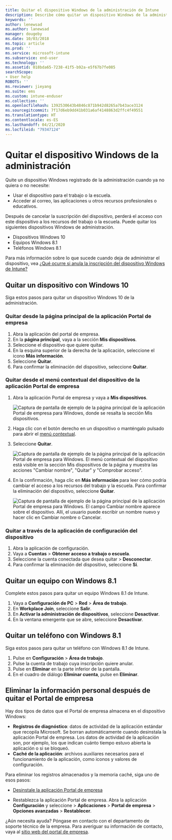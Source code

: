 ```yaml
---
title: Quitar el dispositivo Windows de la administración de Intune
description: Describe cómo quitar un dispositivo Windows de la administración de Intune
keywords: ''
author: lenewsad
ms.author: lanewsad
manager: dougeby
ms.date: 10/03/2018
ms.topic: article
ms.prod: ''
ms.service: microsoft-intune
ms.subservice: end-user
ms.technology: ''
ms.assetid: 018bda65-7238-41f5-b92a-e5f67b7fe085
searchScope:
- User help
ROBOTS: ''
ms.reviewer: jieyang
ms.suite: ems
ms.custom: intune-enduser
ms.collection: ''
ms.openlocfilehash: 1392530643b4846c871b942d8265a7b43ace3124
ms.sourcegitcommit: 7f17d6eb9dd41b031a6af4148863d2ffc4f49551
ms.translationtype: HT
ms.contentlocale: es-ES
ms.lasthandoff: 04/21/2020
ms.locfileid: "79347124"
---
```

# <a name="remove-your-windows-device-from-management"></a>Quitar el dispositivo Windows de la administración

Quite un dispositivo Windows registrado de la administración cuando ya no quiera o no necesite:  
* Usar el dispositivo para el trabajo o la escuela. 
* Acceder al correo, las aplicaciones u otros recursos profesionales o educativos.

Después de cancelar la suscripción del dispositivo, perderá el acceso con este dispositivo a los recursos del trabajo o la escuela. Puede quitar los siguientes dispositivos Windows de administración.  
* Dispositivos Windows 10 
* Equipos Windows 8.1
* Teléfonos Windows 8.1
 
Para más información sobre lo que sucede cuando deja de administrar el dispositivo, vea [¿Qué ocurre si anula la inscripción del dispositivo Windows de Intune?](what-happens-if-you-unenroll-your-device-from-intune-windows.md)  

## <a name="remove-your-windows-10-device"></a>Quitar un dispositivo con Windows 10
Siga estos pasos para quitar un dispositivo Windows 10 de la administración.

### <a name="remove-in-company-portal-app-home-page"></a>Quitar desde la página **principal** de la aplicación Portal de empresa  

1. Abra la aplicación del portal de empresa.
2. En la **página principal**, vaya a la sección **Mis dispositivos**.
3. Seleccione el dispositivo que quiere quitar.
3. En la esquina superior de la derecha de la aplicación, seleccione el icono **Más información**.
4. Seleccione **Quitar**. 
5. Para confirmar la eliminación del dispositivo, seleccione **Quitar**.  

### <a name="remove-in-company-portal-app-device-context-menu"></a>Quitar desde el menú contextual del dispositivo de la aplicación Portal de empresa  

1. Abra la aplicación Portal de empresa y vaya a **Mis dispositivos**.

    ![Captura de pantalla de ejemplo de la página principal de la aplicación Portal de empresa para Windows, donde se resalta la sección Mis dispositivos.](./media/1809_CheckAccess_Context_Select_Device.png)

2. Haga clic con el botón derecho en un dispositivo o manténgalo pulsado para abrir el [menú contextual](https://docs.microsoft.com//windows/uwp/design/controls-and-patterns/menus).  

3. Seleccione **Quitar**.  

    ![Captura de pantalla de ejemplo de la página principal de la aplicación Portal de empresa para Windows. El menú contextual del dispositivo está visible en la sección **Mis dispositivos** de la página y muestra las acciones "Cambiar nombre", "Quitar" y "Comprobar acceso".](./media/1809_DeviceContextMenu_Windows_CP.png)  

5. En la confirmación, haga clic en **Más información** para leer cómo podría cambiar el acceso a los recursos del trabajo y la escuela. Para confirmar la eliminación del dispositivo, seleccione **Quitar**.   

     ![Captura de pantalla de ejemplo de la página principal de la aplicación Portal de empresa para Windows. El campo Cambiar nombre aparece sobre el dispositivo. Allí, el usuario puede escribir un nombre nuevo y hacer clic en Cambiar nombre o Cancelar.](./media/1808_RemoveDevice_Popup.png)  


### <a name="remove-in-device-settings-app"></a>Quitar a través de la aplicación de configuración del dispositivo
1. Abra la aplicación de configuración. 
2. Vaya a **Cuentas** > **Obtener acceso a trabajo o escuela**.
3. Seleccione la cuenta conectada que desea quitar > **Desconectar**.
4. Para confirmar la eliminación del dispositivo, seleccione **Sí**.

## <a name="remove-your-windows-81-computer"></a>Quitar un equipo con Windows 8.1
Complete estos pasos para quitar un equipo Windows 8.1 de Intune.

1. Vaya a **Configuración de PC** > **Red** > **Área de trabajo**.
2. En **Workplace Join**, seleccione **Salir**.
3. En **Activar la administración de dispositivos**, seleccione **Desactivar**.
4. En la ventana emergente que se abre, seleccione **Desactivar**.

## <a name="remove-your-windows-81-phone"></a>Quitar un teléfono con Windows 8.1
Siga estos pasos para quitar un teléfono con Windows 8.1 de Intune.

1. Pulse en **Configuración** > **Área de trabajo**.
2. Pulse la cuenta de trabajo cuya inscripción quiere anular.
3. Pulse en **Eliminar** en la parte inferior de la pantalla.
4. En el cuadro de diálogo **Eliminar cuenta**, pulse en **Eliminar**.  
## <a name="removing-your-personal-information-after-removing-the-company-portal"></a>Eliminar la información personal después de quitar el Portal de empresa  

Hay dos tipos de datos que el Portal de empresa almacena en el dispositivo Windows:

- **Registros de diagnóstico**: datos de actividad de la aplicación estándar que recopila Microsoft. Se borran automáticamente cuando desinstala la aplicación Portal de empresa. Los datos de actividad de la aplicación son, por ejemplo, los que indican cuánto tiempo estuvo abierta la aplicación o si se bloqueó.
- **Caché de la aplicación**: archivos auxiliares necesarios para el funcionamiento de la aplicación, como iconos y valores de configuración.

Para eliminar los registros almacenados y la memoria caché, siga uno de esos pasos:

* [Desinstale la aplicación Portal de empresa](https://support.microsoft.com/help/4028003/windows-10-uninstall-apps-and-programs) 

* Restablezca la aplicación Portal de empresa. Abra la aplicación **Configuración** y seleccione > **Aplicaciones** > **Portal de empresa** > **Opciones avanzadas** > **Restablecer**. 

¿Aún necesita ayuda? Póngase en contacto con el departamento de soporte técnico de la empresa. Para averiguar su información de contacto, vaya al [sitio web del portal de empresa](https://go.microsoft.com/fwlink/?linkid=2010980).
